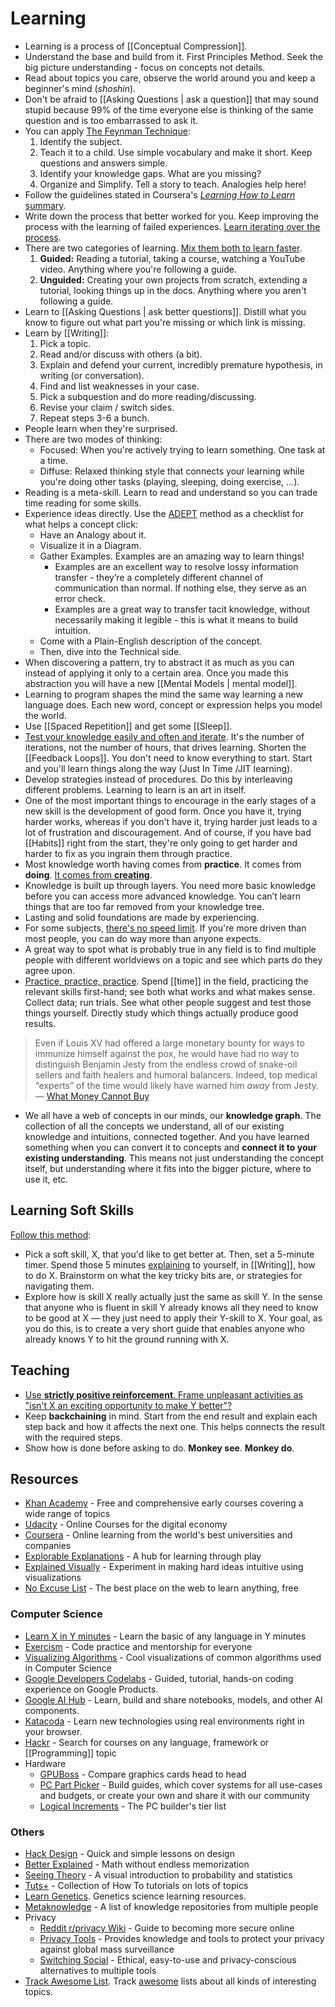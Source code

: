# Learning

- Learning is a process of [[Conceptual Compression]].
- Understand the base and build from it. First Principles Method. Seek the big picture understanding - focus on concepts not details.
- Read about topics you care, observe the world around you and keep a beginner's mind (*shoshin*).
- Don't be afraid to [[Asking Questions | ask a question]] that may sound stupid because 99% of the time everyone else is thinking of the same question and is too embarrassed to ask it.
- You can apply [The Feynman Technique](https://www.farnamstreetblog.com/2012/04/learn-anything-faster-with-the-feynman-technique/):
	1. Identify the subject.
	2. Teach it to a child. Use simple vocabulary and make it short. Keep questions and answers simple.
	3. Identify your knowledge gaps. What are you missing?
	4. Organize and Simplify. Tell a story to teach. Analogies help here!
- Follow the guidelines stated in Coursera's [_Learning How to Learn_ summary](https://www.reddit.com/r/GetMotivated/comments/5950tm/text_i_just_finished_the_online_coursera_course/).
- Write down the process that better worked for you. Keep improving the process with the learning of failed experiences. [Learn iterating over the process](https://twitter.com/naval/status/1052856864965152769).
- There are two categories of learning. [Mix them both to learn faster](https://www.joshwcomeau.com/blog/how-to-learn-stuff-quickly/).
	1. **Guided:** Reading a tutorial, taking a course, watching a YouTube video. Anything where you're following a guide.
	2. **Unguided:** Creating your own projects from scratch, extending a tutorial, looking things up in the docs. Anything where you aren't following a guide.
- Learn to [[Asking Questions | ask better questions]]. Distill what you know to figure out what part you're missing or which link is missing.
- Learn by [[Writing]]:
	1.  Pick a topic.
	2. Read and/or discuss with others (a bit).
	3. Explain and defend your current, incredibly premature hypothesis, in writing (or conversation).
	4. Find and list weaknesses in your case.
	5. Pick a subquestion and do more reading/discussing.
	6. Revise your claim / switch sides.
	7. Repeat steps 3-6 a bunch.
- People learn when they're surprised.
- There are two modes of thinking:
	- Focused: When you're actively trying to learn something. One task at a time.
	- Diffuse: Relaxed thinking style that connects your learning while you're doing other tasks (playing, sleeping, doing exercise, ...).
- Reading is a meta-skill. Learn to read and understand so you can trade time reading for some skills.
- Experience ideas directly. Use the [ADEPT](https://betterexplained.com/articles/adept-method/) method as a checklist for what helps a concept click:
	- Have an Analogy about it.
	- Visualize it in a Diagram.
	- Gather Examples. Examples are an amazing way to learn things!
		- Examples are an excellent way to resolve lossy information transfer - they’re a completely different channel of communication than normal. If nothing else, they serve as an error check.
		- Examples are a great way to transfer tacit knowledge, without necessarily making it legible - this is what it means to build intuition.
	- Come with a Plain-English description of the concept.
	- Then, dive into the Technical side.
- When discovering a pattern, try to abstract it as much as you can instead of applying it only to a certain area. Once you made this abstraction you will have a new [[Mental Models | mental model]].
- Learning to program shapes the mind the same way learning a new language does. Each new word, concept or expression helps you model the world.
- Use [[Spaced Repetition]] and get some [[Sleep]].
- [Test your knowledge easily and often and iterate](https://youtu.be/Y_B6VADhY84?list=WL). It's the number of iterations, not the number of hours, that drives learning. Shorten the [[Feedback Loops]]. You don't need to know everything to start. Start and you'll learn things along the way (Just In Time /JIT learning).
- Develop strategies instead of procedures. Do this by interleaving different problems. Learning to learn is an art in itself.
- One of the most important things to encourage in the early stages of a new skill is the development of good form. Once you have it, trying harder works, whereas if you don't have it, trying harder just leads to a lot of frustration and discouragement. And of course, if you have bad [[Habits]] right from the start, they're only going to get harder and harder to fix as you ingrain them through practice.
- Most knowledge worth having comes from **practice**. It comes from **doing**. [It comes from **creating**](https://blog.tjcx.me/p/consume-less-create-more).
- Knowledge is built up through layers. You need more basic knowledge before you can access more advanced knowledge. You can’t learn things that are too far removed from your knowledge tree.
- Lasting and solid foundations are made by experiencing.
- For some subjects, [there's no speed limit](https://sive.rs/kimo). If you're more driven than most people, you can do way more than anyone expects.
- A great way to spot what is probably true in any field is to find multiple people with different worldviews on a topic and see which parts do they agree upon.
- [Practice, practice, practice](https://www.lesswrong.com/posts/YABJKJ3v97k9sbxwg/what-money-cannot-buy). Spend [[time]] in the field, practicing the relevant skills first-hand; see both what works and what makes sense. Collect data; run trials. See what other people suggest and test those things yourself. Directly study which things actually produce good results.
> Even if Louis XV had offered a large monetary bounty for ways to immunize himself against the pox, he would have had no way to distinguish Benjamin Jesty from the endless crowd of snake-oil sellers and faith healers and humoral balancers. Indeed, top medical “experts” of the time would likely have warned him _away_ from Jesty. — [What Money Cannot Buy](https://www.lesswrong.com/posts/YABJKJ3v97k9sbxwg/what-money-cannot-buy)
- We all have a web of concepts in our minds, our **knowledge graph**. The collection of all the concepts we understand, all of our existing knowledge and intuitions, connected together. And you have learned something when you can convert it to concepts and **connect it to your existing understanding**. This means not just understanding the concept itself, but understanding where it fits into the bigger picture, where to use it, etc.

## Learning Soft Skills

[Follow this method](https://www.lesswrong.com/posts/ZGzDNfNCXzfx6hYAH/how-to-learn-soft-skills):

- Pick a soft skill, X, that you'd like to get better at. Then, set a 5-minute timer. Spend those 5 minutes [explaining](https://jvns.ca/blog/confusing-explanations) to yourself, in [[Writing]], how to do X. Brainstorm on what the key tricky bits are, or strategies for navigating them.
- Explore how is skill X really actually just the same as skill Y. In the sense that anyone who is fluent in skill Y already knows all they need to know to be good at X — they just need to apply their Y-skill to X. Your goal, as you do this, is to create a very short guide that enables anyone who already knows Y to hit the ground running with X.


## Teaching

- [Use **strictly positive reinforcement**. Frame unpleasant activities as "isn't X an exciting opportunity to make Y better"?](https://www.lesswrong.com/posts/Cf2xxC3Yx9g6w7yXN/notes-from-don-t-shoot-the-dog)
- Keep **backchaining** in mind. Start from the end result and explain each step back and how it affects the next one. This helps connects the result with the required steps.
- Show how is done before asking to do. **Monkey see**. **Monkey do**.

## Resources

- [Khan Academy](https://khanacademy.org/) - Free and comprehensive early courses covering a wide range of topics
- [Udacity](https://www.udacity.com/) - Online Courses for the digital economy
- [Coursera](https://www.coursera.org/) - Online learning from the world's best universities and companies
- [Explorable Explanations](https://explorabl.es/) - A hub for learning through play
- [Explained Visually](http://setosa.io/ev/) -  Experiment in making hard ideas intuitive using visualizations
- [No Excuse List](http://noexcuselist.com/) - The best place on the web to learn anything, free

### Computer Science

- [Learn X in Y minutes](http://learnxinyminutes.com/) - Learn the basic of any language in Y minutes
- [Exercism](http://exercism.io/) - Code practice and mentorship for everyone
- [Visualizing Algorithms](http://bost.ocks.org/mike/algorithms/) - Cool visualizations of common algorithms used in Computer Science
- [Google Developers Codelabs](https://codelabs.developers.google.com/) - Guided, tutorial, hands-on coding experience on Google Products.
- [Google AI Hub](https://aihub.cloud.google.com/u/0/) - Learn, build and share notebooks, models, and other AI components.
- [Katacoda](https://www.katacoda.com/) - Learn new technologies using real environments
right in your browser.
- [Hackr](http://hackr.io/) - Search for courses on any language, framework or [[Programming]] topic
- Hardware
  - [GPUBoss](http://gpuboss.com/) - Compare graphics cards head to head
  - [PC Part Picker](https://pcpartpicker.com/) - Build guides, which cover systems for all use-cases and budgets, or create your own and share it with our community
  - [Logical Increments](http://www.logicalincrements.com/) - The PC builder's tier list

### Others

- [Hack Design](https://hackdesign.org/lessons) - Quick and simple lessons on design
- [Better Explained](http://betterexplained.com/) - Math without endless memorization
- [Seeing Theory](https://seeing-theory.brown.edu) - A visual introduction to probability and statistics
- [Tuts+](https://tutsplus.com/) - Collection of How To tutorials on lots of topics
- [Learn Genetics](https://learn.genetics.utah.edu/). Genetics science learning resources.
- [Metaknowledge](https://github.com/RichardLitt/meta-knowledge) - A list of knowledge repositories from multiple people
- Privacy
  - [Reddit r/privacy  Wiki](https://www.reddit.com/r/privacy/wiki/index) - Guide to becoming more secure online
  - [Privacy Tools](https://www.privacytools.io/) - Provides knowledge and tools to protect your privacy against global mass surveillance
  - [Switching Social](https://switching.social/) - Ethical, easy-to-use and privacy-conscious alternatives to multiple tools
- [Track Awesome List](https://www.trackawesomelist.com/). Track [awesome](https://github.com/sindresorhus/awesome) lists about all kinds of interesting topics.
